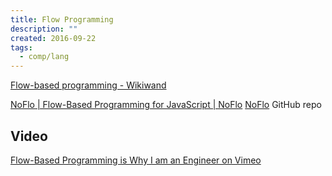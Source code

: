 ```yaml
---
title: Flow Programming
description: ""
created: 2016-09-22
tags:
  - comp/lang
---
```


[Flow-based programming - Wikiwand](https://www.wikiwand.com/en/Flow-based_programming)

[NoFlo | Flow-Based Programming for JavaScript | NoFlo](http://noflojs.org/)
[NoFlo](https://github.com/noflo) GitHub repo

## Video

[Flow-Based Programming is Why I am an Engineer on Vimeo](https://vimeo.com/72855695)
